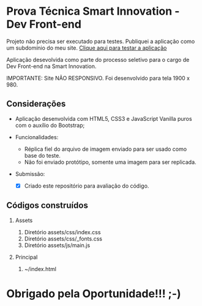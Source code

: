 # Prova Técnica Smart Innovation - Dev Front-end


Projeto não precisa ser executado para testes. Publiquei a aplicação como um subdomínio do meu site. [Clique aqui para testar a aplicação](http://smartinnovationchallenger.abnersouza.dev.br)

Aplicação desevolvida como parte do processo seletivo para o cargo de Dev Front-end na Smart Innovation.

IMPORTANTE: Site NÃO RESPONSIVO. Foi desenvolvido para tela 1900 x 980.


## Considerações

* Aplicação desenvolvida com HTML5, CSS3 e JavaScript Vanilla puros com o auxílio do Bootstrap;

* Funcionalidades:
  - Réplica fiel do arquivo de imagem enviado para ser usado como base do teste.
  - Não foi enviado protótipo, somente uma imagem para ser replicada.
  

* Submissão:
   - [x] Criado este repositório para avaliação do código.


## Códigos construídos

1. Assets
   1. Diretório assets/css/index.css
   2. Diretório assets/css/_fonts.css
   3. Diretório assets/js/main.js

2. Principal
   1. ~/index.html


# Obrigado pela Oportunidade!!! ;-)
